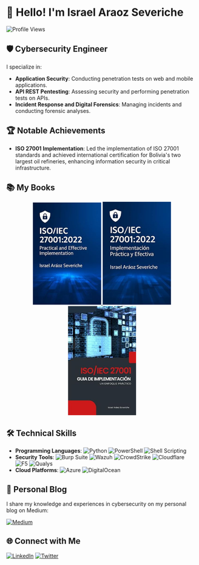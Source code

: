 # 👋 Hello! I'm Israel Araoz Severiche

![Profile Views](https://komarev.com/ghpvc/?username=iaraoz&label=Profile+Views&color=blue&style=flat)

## 🛡️ Cybersecurity Engineer

I specialize in:

- **Application Security**: Conducting penetration tests on web and mobile applications.
- **API REST Pentesting**: Assessing security and performing penetration tests on APIs.
- **Incident Response and Digital Forensics**: Managing incidents and conducting forensic analyses.

## 🏆 Notable Achievements

- **ISO 27001 Implementation**: Led the implementation of ISO 27001 standards and achieved international certification for Bolivia's two largest oil refineries, enhancing information security in critical infrastructure.

## 📚 My Books

<p align="center">
  <a href="https://a.co/d/agXOnLq" target="_blank">
    <img src="images/portada-2022-en.jpg" alt="ISO/IEC 27001:2022 Practical and Effective Implementation" width="180"/>
  </a>
  <a href="https://a.co/d/d6v47Sa" target="_blank">
    <img src="images/portada-2022-es.jpg" alt="ISO/IEC 27001:2022 Implementación práctica y efectiva" width="180"/>
  </a>
  <a href="https://a.co/d/2zfFXkc" target="_blank">
    <img src="images/portada-2013-es.jpg" alt="Implementación ISO/IEC 27001:2013: Un enfoque práctico" width="180"/>
  </a>
</p>

## 🛠️ Technical Skills

- **Programming Languages**: ![Python](https://img.shields.io/badge/Python-3776AB?style=flat&logo=python&logoColor=white) ![PowerShell](https://img.shields.io/badge/PowerShell-5391FE?style=flat&logo=powershell&logoColor=white) ![Shell Scripting](https://img.shields.io/badge/Shell_Scripting-4EAA25?style=flat&logo=gnu-bash&logoColor=white)
- **Security Tools**: ![Burp Suite](https://img.shields.io/badge/Burp_Suite-FE7A16?style=flat&logo=burp-suite&logoColor=white) ![Wazuh](https://img.shields.io/badge/Wazuh-5A67D8?style=flat&logo=wazuh&logoColor=white) ![CrowdStrike](https://img.shields.io/badge/CrowdStrike-E00?style=flat&logo=crowdstrike&logoColor=white) ![Cloudflare](https://img.shields.io/badge/Cloudflare-F38020?style=flat&logo=cloudflare&logoColor=white) ![F5](https://img.shields.io/badge/F5-FF0000?style=flat&logo=f5&logoColor=white) ![Qualys](https://img.shields.io/badge/Qualys-000000?style=flat&logo=qualys&logoColor=white)
- **Cloud Platforms**: ![Azure](https://img.shields.io/badge/Azure-0078D4?style=flat&logo=microsoft-azure&logoColor=white) ![DigitalOcean](https://img.shields.io/badge/DigitalOcean-0080FF?style=flat&logo=digitalocean&logoColor=white)

## 📝 Personal Blog

I share my knowledge and experiences in cybersecurity on my personal blog on Medium:

[![Medium](https://img.shields.io/badge/Medium-12100E?style=flat&logo=medium&logoColor=white)](https://medium.com/@iaraoz)

## 🌐 Connect with Me

[![LinkedIn](https://img.shields.io/badge/LinkedIn-0A66C2?style=flat&logo=linkedin&logoColor=white)](https://www.linkedin.com/in/iaraoz)
[![Twitter](https://img.shields.io/badge/Twitter-1DA1F2?style=flat&logo=twitter&logoColor=white)](https://twitter.com/iara0z)
